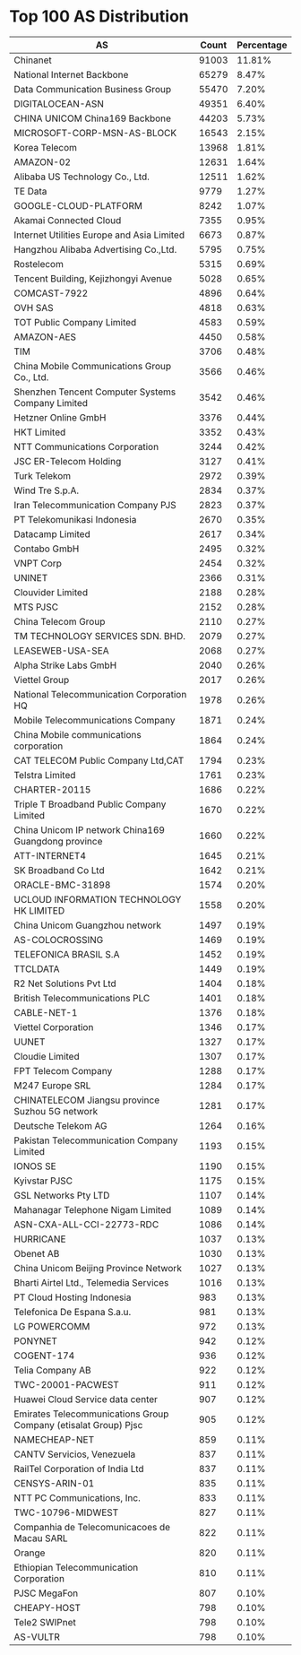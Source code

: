 # Top 100 AS Distribution
| AS | Count | Percentage |
|----|----|----|
| Chinanet | 91003 | 11.81% |
| National Internet Backbone | 65279 | 8.47% |
| Data Communication Business Group | 55470 | 7.20% |
| DIGITALOCEAN-ASN | 49351 | 6.40% |
| CHINA UNICOM China169 Backbone | 44203 | 5.73% |
| MICROSOFT-CORP-MSN-AS-BLOCK | 16543 | 2.15% |
| Korea Telecom | 13968 | 1.81% |
| AMAZON-02 | 12631 | 1.64% |
| Alibaba US Technology Co., Ltd. | 12511 | 1.62% |
| TE Data | 9779 | 1.27% |
| GOOGLE-CLOUD-PLATFORM | 8242 | 1.07% |
| Akamai Connected Cloud | 7355 | 0.95% |
| Internet Utilities Europe and Asia Limited | 6673 | 0.87% |
| Hangzhou Alibaba Advertising Co.,Ltd. | 5795 | 0.75% |
| Rostelecom | 5315 | 0.69% |
| Tencent Building, Kejizhongyi Avenue | 5028 | 0.65% |
| COMCAST-7922 | 4896 | 0.64% |
| OVH SAS | 4818 | 0.63% |
| TOT Public Company Limited | 4583 | 0.59% |
| AMAZON-AES | 4450 | 0.58% |
| TIM | 3706 | 0.48% |
| China Mobile Communications Group Co., Ltd. | 3566 | 0.46% |
| Shenzhen Tencent Computer Systems Company Limited | 3542 | 0.46% |
| Hetzner Online GmbH | 3376 | 0.44% |
| HKT Limited | 3352 | 0.43% |
| NTT Communications Corporation | 3244 | 0.42% |
| JSC ER-Telecom Holding | 3127 | 0.41% |
| Turk Telekom | 2972 | 0.39% |
| Wind Tre S.p.A. | 2834 | 0.37% |
| Iran Telecommunication Company PJS | 2823 | 0.37% |
| PT Telekomunikasi Indonesia | 2670 | 0.35% |
| Datacamp Limited | 2617 | 0.34% |
| Contabo GmbH | 2495 | 0.32% |
| VNPT Corp | 2454 | 0.32% |
| UNINET | 2366 | 0.31% |
| Clouvider Limited | 2188 | 0.28% |
| MTS PJSC | 2152 | 0.28% |
| China Telecom Group | 2110 | 0.27% |
| TM TECHNOLOGY SERVICES SDN. BHD. | 2079 | 0.27% |
| LEASEWEB-USA-SEA | 2068 | 0.27% |
| Alpha Strike Labs GmbH | 2040 | 0.26% |
| Viettel Group | 2017 | 0.26% |
| National Telecommunication Corporation HQ | 1978 | 0.26% |
| Mobile Telecommunications Company | 1871 | 0.24% |
| China Mobile communications corporation | 1864 | 0.24% |
| CAT TELECOM Public Company Ltd,CAT | 1794 | 0.23% |
| Telstra Limited | 1761 | 0.23% |
| CHARTER-20115 | 1686 | 0.22% |
| Triple T Broadband Public Company Limited | 1670 | 0.22% |
| China Unicom IP network China169 Guangdong province | 1660 | 0.22% |
| ATT-INTERNET4 | 1645 | 0.21% |
| SK Broadband Co Ltd | 1642 | 0.21% |
| ORACLE-BMC-31898 | 1574 | 0.20% |
| UCLOUD INFORMATION TECHNOLOGY HK LIMITED | 1558 | 0.20% |
| China Unicom Guangzhou network | 1497 | 0.19% |
| AS-COLOCROSSING | 1469 | 0.19% |
| TELEFONICA BRASIL S.A | 1452 | 0.19% |
| TTCLDATA | 1449 | 0.19% |
| R2 Net Solutions Pvt Ltd | 1404 | 0.18% |
| British Telecommunications PLC | 1401 | 0.18% |
| CABLE-NET-1 | 1376 | 0.18% |
| Viettel Corporation | 1346 | 0.17% |
| UUNET | 1327 | 0.17% |
| Cloudie Limited | 1307 | 0.17% |
| FPT Telecom Company | 1288 | 0.17% |
| M247 Europe SRL | 1284 | 0.17% |
| CHINATELECOM Jiangsu province Suzhou 5G network | 1281 | 0.17% |
| Deutsche Telekom AG | 1264 | 0.16% |
| Pakistan Telecommunication Company Limited | 1193 | 0.15% |
| IONOS SE | 1190 | 0.15% |
| Kyivstar PJSC | 1175 | 0.15% |
| GSL Networks Pty LTD | 1107 | 0.14% |
| Mahanagar Telephone Nigam Limited | 1089 | 0.14% |
| ASN-CXA-ALL-CCI-22773-RDC | 1086 | 0.14% |
| HURRICANE | 1037 | 0.13% |
| Obenet AB | 1030 | 0.13% |
| China Unicom Beijing Province Network | 1027 | 0.13% |
| Bharti Airtel Ltd., Telemedia Services | 1016 | 0.13% |
| PT Cloud Hosting Indonesia | 983 | 0.13% |
| Telefonica De Espana S.a.u. | 981 | 0.13% |
| LG POWERCOMM | 972 | 0.13% |
| PONYNET | 942 | 0.12% |
| COGENT-174 | 936 | 0.12% |
| Telia Company AB | 922 | 0.12% |
| TWC-20001-PACWEST | 911 | 0.12% |
| Huawei Cloud Service data center | 907 | 0.12% |
| Emirates Telecommunications Group Company (etisalat Group) Pjsc | 905 | 0.12% |
| NAMECHEAP-NET | 859 | 0.11% |
| CANTV Servicios, Venezuela | 837 | 0.11% |
| RailTel Corporation of India Ltd | 837 | 0.11% |
| CENSYS-ARIN-01 | 835 | 0.11% |
| NTT PC Communications, Inc. | 833 | 0.11% |
| TWC-10796-MIDWEST | 827 | 0.11% |
| Companhia de Telecomunicacoes de Macau SARL | 822 | 0.11% |
| Orange | 820 | 0.11% |
| Ethiopian Telecommunication Corporation | 810 | 0.11% |
| PJSC MegaFon | 807 | 0.10% |
| CHEAPY-HOST | 798 | 0.10% |
| Tele2 SWIPnet | 798 | 0.10% |
| AS-VULTR | 798 | 0.10% |
